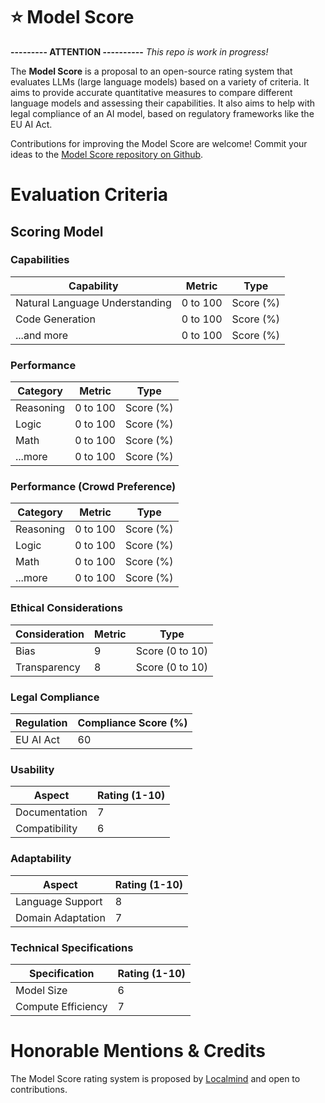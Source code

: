 # ⭐ Model Score

**--------- ATTENTION ----------**
*This repo is work in progress!*

The **Model Score** is a proposal to an open-source rating system that evaluates LLMs (large language models) based on a variety of criteria. It aims to provide accurate quantitative measures to compare different language models and assessing their capabilities. It also aims to help with legal compliance of an AI model, based on regulatory frameworks like the EU AI Act.

Contributions for improving the Model Score are welcome! Commit your ideas to the [Model Score repository on Github](https://github.com/morgendigital/model-score).

# Evaluation Criteria

## Scoring Model

### Capabilities

| Capability | Metric | Type |
|------------|--------|------|
| Natural Language Understanding | 0 to 100 | Score (%) |
| Code Generation | 0 to 100 | Score (%) |
| ...and more | 0 to 100 | Score (%) |

### Performance
| Category | Metric | Type |
|----------|--------|------|
| Reasoning | 0 to 100 | Score (%) |
| Logic | 0 to 100 | Score (%) |
| Math | 0 to 100 | Score (%) |
| ...more | 0 to 100 | Score (%) |

### Performance (Crowd Preference)
| Category | Metric | Type |
|----------|--------|------|
| Reasoning | 0 to 100 | Score (%) |
| Logic | 0 to 100 | Score (%) |
| Math | 0 to 100 | Score (%) |
| ...more | 0 to 100 | Score (%) |

### Ethical Considerations

| Consideration | Metric | Type |
|---------------|--------|------|
| Bias | 9 | Score (0 to 10) |
| Transparency | 8 | Score (0 to 10) |

### Legal Compliance

| Regulation | Compliance Score (%) |
|------------|----------------------|
| EU AI Act | 60 |

### Usability

| Aspect | Rating (1-10) |
|--------|---------------|
| Documentation | 7 |
| Compatibility | 6 |

### Adaptability

| Aspect | Rating (1-10) |
|--------|---------------|
| Language Support | 8 |
| Domain Adaptation | 7 |

### Technical Specifications

| Specification | Rating (1-10) |
|---------------|---------------|
| Model Size | 6 |
| Compute Efficiency | 7 |

# Honorable Mentions & Credits
The Model Score rating system is proposed by [Localmind](https://www.localmind.ai) and open to contributions.
